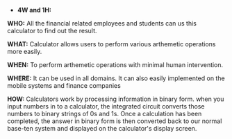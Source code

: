 ﻿- **4W and 1H:**

__WHO:__
All the financial related employees and students can us this calculator to find out the result.

__WHAT:__
Calculator allows users to perform various arthemetic operations more easily.

__WHEN:__
To perform arthemetic operations with minimal human intervention.

__WHERE:__
It can be used in all domains. It can also easily implemented on the mobile systems and finance companies

__HOW:__
Calculators work by processing information in binary form. when you input numbers in to a calculator, the integrated circuit converts those numbers to binary strings of 0s and 1s. Once a calculation has been completed, the answer in binary form is then converted back to our normal base-ten system and displayed on the calculator's display screen.

